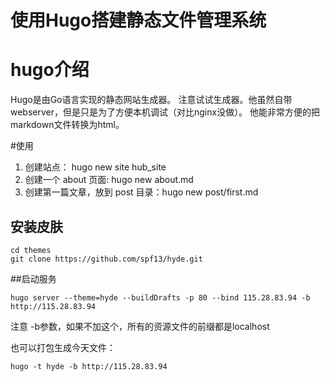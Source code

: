 
# 使用Hugo搭建静态文件管理系统

# hugo介绍
Hugo是由Go语言实现的静态网站生成器。 注意试试生成器。他虽然自带webserver，但是只是为了方便本机调试（对比nginx没做）。 他能非常方便的把markdown文件转换为html。

#使用

1. 创建站点： hugo new site  hub_site
2. 创建一个 about 页面: hugo new about.md
3. 创建第一篇文章，放到 post 目录：hugo new post/first.md


## 安装皮肤
 	
	cd themes
	git clone https://github.com/spf13/hyde.git


##启动服务

	hugo server --theme=hyde --buildDrafts -p 80 --bind 115.28.83.94 -b http://115.28.83.94

注意 -b参数，如果不加这个，所有的资源文件的前缀都是localhost
	
也可以打包生成今天文件：

	hugo -t hyde -b http://115.28.83.94